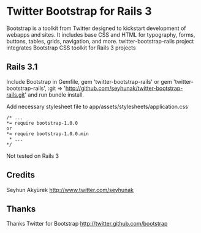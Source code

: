# Twitter Bootstrap for Rails 3
Bootstrap is a toolkit from Twitter designed to kickstart development of webapps and sites.
It includes base CSS and HTML for typography, forms, buttons, tables, grids, navigation, and more.
twitter-bootstrap-rails project integrates Bootstrap CSS toolkit for Rails 3 projects

## Rails 3.1
Include Bootstrap in Gemfile, gem 'twitter-bootstrap-rails' 
or 
gem 'twitter-bootstrap-rails', :git => 'http://github.com/seyhunak/twitter-bootstrap-rails.git' 
and run bundle install.

Add necessary stylesheet file to app/assets/stylesheets/application.css

    /* ...
	*= require bootstrap-1.0.0
	or
	*= require bootstrap-1.0.0.min
     * ...
    */

Not tested on Rails 3

## Credits
Seyhun Akyürek
http://www.twitter.com/seyhunak

## Thanks
Thanks Twitter for Bootstrap
http://twitter.github.com/bootstrap

